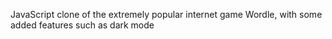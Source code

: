 JavaScript clone of the extremely popular internet game Wordle, with some added features such as dark mode
